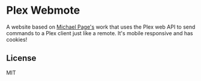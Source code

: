 # Plex Webmote

A website based on [Michael Page's](https://github.com/Error-freeIT/Simple-RasPlex-Remote) work that uses the Plex web API to send commands to a Plex client just like a remote. It's mobile responsive and has cookies!

## License
MIT
